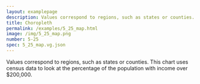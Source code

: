 ```yaml
---
layout: examplepage
description: Values correspond to regions, such as states or counties. This chart uses census data to look at the percentage of the population with income over $200,000.
title: Choropleth
permalink: /examples/5_25_map.html
image: /img/5_25_map.png
number: 5-25
spec: 5_25_map.vg.json
---
```

Values correspond to regions, such as states or counties. This chart uses census data to look at the percentage of the population with income over $200,000.
